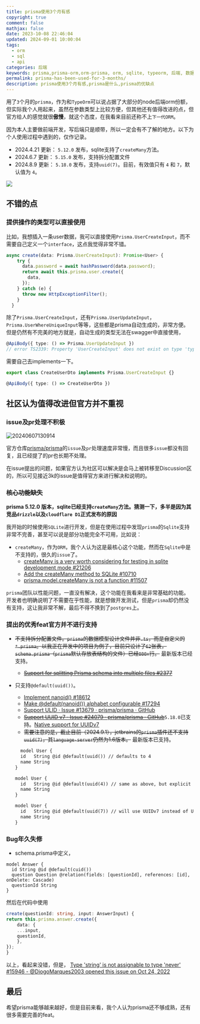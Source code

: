 ```yaml
---
title: prisma使用3个月有感
copyright: true
comment: false
mathjax: false
date: 2023-10-08 22:46:04
updated: 2024-09-01 10:00:04
tags:
  - orm
  - sql
  - api
categories: 后端
keywords: prisma,prisma-orm,orm-prisma, orm, sqlite, typeorm, 后端, 数据库,drizzle, cloudflare,d1,api,drizzle-orm,create,createMany,node,ts
permalink: prisma-has-been-used-for-3-months/
description: prisma使用3个月有感,prisma是什么,prisma的优缺点
---
```

用了`3`个月的`prisma`，作为和`TypeOrm`可以说占据了大部分的node后端orm份额，但实际我个人用起来，虽然在参数类型上比较方便，但其他还有值得改进的点，但官方给人的感觉就很**傲慢**，就这个态度，在我看来目前还称不上`下一代ORM`。

因为本人主要做前端开发，写后端只是顺带，所以一定会有不了解的地方。以下为个人使用过程中遇到的，仅作记录。

- 2024.4.21 更新： `5.12.0` 发布，sqlite支持了`createMany`方法。
- 2024.6.7 更新： `5.15.0` 发布，支持拆分配置文件
- 2024.8.9 更新： `5.18.0` 发布，支持`uuid(7)`。目前，有效值只有 `4` 和 `7`，默认值为 `4`。

<!-- more -->

![](https://img.tucang.cc/api/image/show/19c5795185d2aaa62c456adfff6973e5)

## 不错的点

### 提供操作的类型可以直接使用

比如，我想插入一条user数据，我可以直接使用`Prisma.UserCreateInput`，而不需要自己定义一个`interface`，这点我觉得非常不错。

```ts
async create(data: Prisma.UserCreateInput): Promise<User> {
    try {
      data.password = await hashPassword(data.password);
      return await this.prisma.user.create({
        data,
      });
    } catch (e) {
      throw new HttpExceptionFilter();
    }
  }
```

除了`Prisma.UserCreateInput`，还有`Prisma.UserUpdateInput`，`Prisma.UserWhereUniqueInput`等等，这些都是prisma自动生成的，非常方便。但是仍然有不完美的地方就是，自动生成的类型无法在swagger中直接使用，

```ts
@ApiBody({ type: () => Prisma.UserUpdateInput })
// error TS2339: Property 'UserCreateInput' does not exist on type 'typeof Prisma'.
```

需要自己去implements一下。

```ts
export class CreateUserDto implements Prisma.UserCreateInput {}

@ApiBody({ type: () => CreateUserDto })
```

## 社区认为值得改进但官方并不重视

### issue及pr处理不积极

![20240607130914](https://cdn.zyha.cn/blog/20240607130914.png?x-oss-process=style/blog)

官方仓库[prisma/prisma](https://github.com/prisma/prisma)的`issue`及`pr`处理速度非常慢，而且很多`issue`都没有回复，且已经提了的pr也长期不处理。

在issue提出的问题，如果官方认为社区可以解决是会马上被转移至Discussion区的，所以可见接近3k的issue是值得官方来进行解决和说明的。

### ~~核心功能缺失~~

**prisma 5.12.0 版本，sqlite已经支持`createMany`方法。猜测一下，多半是因为其竞品`drizzle`以及`cloudflare D1`正式发布的原因**

我开始的时候使用`SQLite`进行开发，但是在使用过程中发现`prisma`的`Sqlite`支持非常不完善，甚至可以说是部分功能完全不可用，比如说：

- `createMany`，作为`ORM`，我个人认为这是最核心这个功能，然而在`Sqlite`中是不支持的，很久的`issue`了。
  - [createMany is a very worth considering for testing in sqlite development mode #21206](https://github.com/prisma/prisma/issues/21206)
  - [Add the createMany method to SQLite #10710](https://github.com/prisma/prisma/issues/10710)
  - [prisma.model.createMany is not a function #11507](https://github.com/prisma/prisma/issues/11507)

`prisma`团队以性能问题，一直没有解决，这个功能在我看来是非常基础的功能。开发者也明确说明了不需要在乎性能，就是想做开发测试，但是`prisma`却仍然没有支持，这让我非常不解，最后不得不换到了`postgres`上。

### 提出的优秀feat官方并不进行支持

- ~~不支持拆分配置文件。`prisma`的数据模型设计文件并非`.ts`，而是自定义的`*.prisma`。以我正在开发中的项目为例子，目前只设计了`62`张表，`schema.prisma`（`prisma`默认存放表结构的文件）已经`800+`行。~~ 最新版本已经支持。
  - ~~[Support for splitting Prisma schema into multiple files #2377](https://github.com/prisma/prisma/issues/2377)~~
- 只支持`@default(uuid())`。
  - [Implement nanoid() #18612](https://github.com/prisma/prisma/issues/18612)
  - [Make @default(nanoid()) alphabet configurable #17294](https://github.com/prisma/prisma/issues/17294)
  - [Support ULID · Issue #13679 · prisma/prisma · GitHub](https://github.com/prisma/prisma/issues/13679)
  - ~~[Support UUID v7 · Issue #24079 · prisma/prisma · GitHub](https://github.com/prisma/prisma/issues/24079)~~`5.18.0`已支持。[Native support for UUIDv7](https://github.com/prisma/prisma/releases/tag/5.18.0)
  - ~~需要注意的是，截止目前（2024.9.1），jetbrains的`prisma`插件还不支持`uuid(7)`，其`language-server`仍然为1.6版本。~~ 最新版本已支持。

  ```txt
    model User {
    id   String @id @default(uuid()) // defaults to 4
    name String
  }

  model User {
    id   String @id @default(uuid(4)) // same as above, but explicit
    name String
  }

  model User {
    id   String @id @default(uuid(7)) // will use UUIDv7 instead of UUIDv4
    name String
  }
  ```

### Bug年久失修

- schema.prisma中定义，

```prisma
model Answer {
  id String @id @default(cuid())
  question Question @relation(fields: [questionId], references: [id], onDelete: Cascade)
  questionId String
}
```

然后在代码中使用

```ts
create(questionId: string, input: AnswerInput) {
return this.prisma.answer.create({
    data: {
    ...input,
    questionId,
    },
});
}
```

以上，看起来没错，但是， [Type 'string' is not assignable to type 'never' #15946 - @DiogoMarques2003 opened this issue on Oct 24, 2022](https://github.com/prisma/prisma/issues/15946)

## 最后

希望prisma能够越来越好，但是目前来看，我个人认为prisma还不够成熟，还有很多需要完善的feat。
